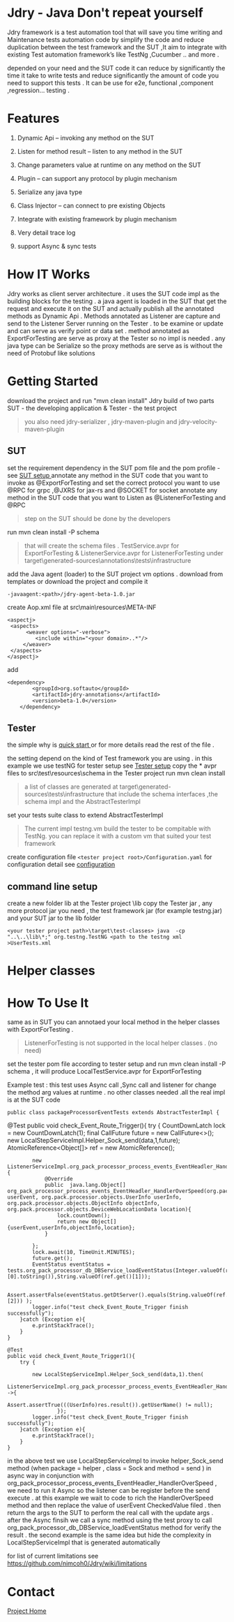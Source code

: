 

 

# Jdry - Java Don't repeat yourself 


Jdry framework is a test automation tool that will save you time writing and Maintenance tests automation code by simplify  the code  and reduce duplication between the test framework and the SUT ,It aim to integrate with existing Test automation framework’s  like TestNg ,Cucumber .. and more . 

depended on your need and  the SUT code it can reduce by significantly the time it take to write tests and  reduce significantly the amount of code you need  to support this tests . It can be use for e2e, functional ,component ,regression... testing .  
 

# Features

 1. Dynamic Api – invoking any method on the SUT 
    
   
 2. Listen for method result – listen to any method in the SUT
   
    
 3. Change parameters value at runtime on any method on the SUT
    
    
 4. Plugin – can support any protocol by plugin mechanism
    
    
 5. Serialize any java type
    
    
 6. Class Injector – can connect to pre existing Objects
    
    
 7. Integrate with existing framework by plugin mechanism
    
    
 8. Very detail trace log
 9. support Async & sync tests

 

# How IT Works
Jdry works as client server architecture . it uses the SUT code impl as the building blocks for the testing . a java agent is loaded in the SUT that get the request and execute it on the SUT and actually publish all the annotated methods as Dynamic Api  .  Methods annotated as Listener  are capture and send to the Listener Server running on the Tester .
to be examine or update and can serve as verify point or data set . method annotated as ExportForTesting are serve as proxy at the Tester so no impl is needed . any java type can be Serialize so the proxy  methods are serve as is without the need of Protobuf like solutions  

# Getting Started
download the project and run "mvn clean install"
Jdry build of two parts  SUT - the developing application &  Tester - the test project

> you also need jdry-serializer , jdry-maven-plugin and
> jdry-velocity-maven-plugin

## SUT

 set the requirement dependency in the SUT pom file and the pom profile - see [SUT setup ](https://github.com/nimcoh0/Jdry/wiki/SUT-pom-setup) 
 annotate any method in the SUT code that you want to invoke as @ExportForTesting
and set the correct protocol you want to use @RPC for grpc ,@JXRS for jax-rs and @SOCKET for socket
 annotate any method in the SUT code that you want to Listen as @ListenerForTesting and @RPC 

> step on the SUT should be done by the developers 

 run mvn clean install -P schema 
> that will create the schema files . TestService.avpr for ExportForTesting & ListenerService.avpr for ListenerForTesting under  target\generated-sources\annotations\tests\infrastructure

 add  the Java agent (loader)  to the SUT project vm options . download from templates or download the project and compile it 
 
    -javaagent:<path>/jdry-agent-beta-1.0.jar



 create Aop.xml file at  src\main\resources\META-INF
 

    <aspectj>  
     <aspects> 
	      <weaver options="-verbose">  
		     <include within="<your domain>..*"/>  
         </weaver>
     </aspects>
    </aspectj>

add 

	<dependency>
            <groupId>org.softauto</groupId>
            <artifactId>jdry-annotations</artifactId>
            <version>beta-1.0</version>
        </dependency>
	
## Tester
the simple why is [quick start ](https://github.com/nimcoh0/Jdry/wiki/Quick-Start)
or for more details read the rest of the file .

the setting depend on the kind of Test framework you are using . in this example we use testNG
for tester setup see [Tester setup](https://github.com/nimcoh0/Jdry/wiki/Tester-pom-setup)
copy the * avpr files to src\test\resources\schema in the Tester project
run mvn clean install
  

> a list of classes are generated at target\generated-sources\tests\infrastructure
> that include the schema interfaces ,the schema impl and the AbstractTesterImpl

set your tests suite class to extend AbstractTesterImpl 

> The current impl testng.vm build the tester to be compitable with TestNg.
    you can replace it with a custom vm that suited your test framework 
    
create configuration file `<tester project root>/Configuration.yaml`
for configuration detail see [configuration](https://github.com/nimcoh0/Jdry/wiki/configuration.yaml)	
 




## command line setup
create a new folder lib at the Tester project \lib
copy the Tester jar , any more protocol jar you need , the test framework jar (for example testng.jar)
and your SUT jar to the lib folder 

    <your tester project path>\target\test-classes> java  -cp "..\..\lib\*;" org.testng.TestNG <path to the testng xml >UserTests.xml  

# Helper classes

# How To Use It
same as in SUT you can annotaed your local method in the helper classes with ExportForTesting . 

> ListenerForTesting is not supported in the local helper classes . (no
> need)
> 
set the tester pom file according to tester setup and run
mvn clean install -P schema ,
it will produce   LocalTestService.avpr for ExportForTesting 

Example test :
	this test uses Async call ,Sync call and listener for change the method arg values at runtime .
	no other classes needed .all the real impl is at the SUT code 
	
    public class packageProcessorEventTests extends AbstractTesterImpl {
    
   @Test
    public void check_Event_Route_Trigger(){
        try {
            CountDownLatch lock = new CountDownLatch(1);
            final CallFuture<Void> future = new CallFuture<>();
            new LocalStepServiceImpl.Helper_Sock_send(data,1,future);
            AtomicReference<Object[]> ref = new AtomicReference();

            new ListenerServiceImpl.org_pack_processor_process_events_EventHeadler_HandlerOverSpeed(){
                @Override
                public  java.lang.Object[] org_pack_processor_process_events_EventHeadler_HandlerOverSpeed(org.pack.processor.objects.UserEvent userEvent, org.pack.processor.objects.UserInfo userInfo, org.pack.processor.objects.ObjectInfo objectInfo, org.pack.processor.objects.DeviceWebLocationData location){
                    lock.countDown();
                    return new Object[]{userEvent,userInfo,objectInfo,location};
                }

            };
            lock.await(10, TimeUnit.MINUTES);
            future.get();
            EventStatus eventStatus = tests.org_pack_processor_db_DBService_loadEventStatus(Integer.valueOf(ref.get()[0].toString()),String.valueOf(ref.get()[1]));

            Assert.assertFalse(eventStatus.getDtServer().equals(String.valueOf(ref.get()[2])) );
            logger.info("test check_Event_Route_Trigger finish successfully");
        }catch (Exception e){
            e.printStackTrace();
        }
    }

    @Test
    public void check_Event_Route_Trigger1(){
        try {

            new LocalStepServiceImpl.Helper_Sock_send(data,1).then(
                    ListenerServiceImpl.org_pack_processor_process_events_EventHeadler_HandlerOverSpeed.waitTo().getUserInfo(),res ->{
                        Assert.assertTrue(((UserInfo)res.result()).getUserName() != null);
                    });
            logger.info("test check_Event_Route_Trigger finish successfully");
        }catch (Exception e){
            e.printStackTrace();
        }
    }
 
in the above test we use LocalStepServiceImpl to invoke helper_Sock_send method (when package = helper , class = Sock and method = send ) in async way in conjunction with org_pack_processor_process_events_EventHeadler_HandlerOverSpeed  , we need to run it Async so the listener can be register before the send execute . at this example we wait to code to rich the HandlerOverSpeed method and then replace the value of userEvent CheckedValue filed . then return the args to the SUT to perform the real call with the update args  . after the Async finsih we call a sync method using the test proxy 
to call org_pack_processor_db_DBService_loadEventStatus method for verify the result . 
the second example is the same idea but hide the complexity in LocalStepServiceImpl that is generated automatically

for list of current limitations see https://github.com/nimcoh0/Jdry/wiki/limitations

# Contact
[Project Home](https://softauto.org)
